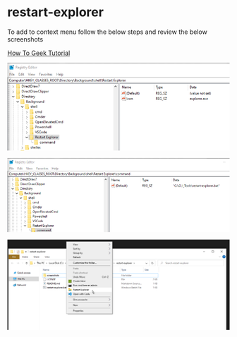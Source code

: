 # restart-explorer

To add to context menu follow the below steps and review the below screenshots

[How To Geek Tutorial](https://www.howtogeek.com/howto/windows-vista/add-any-application-to-the-desktop-right-click-menu-in-vista/#:~:text=Adding%20Applications%20to%20the%20Desktop%20Context%20Menu&text=Right%2Dclick%20on%20the%20%E2%80%9Cshell,on%20the%20desktop%20context%20menu)

![registry-1](./screenshots/registry-1.png)

![registry-2](./screenshots/registry-2.png)

![context-menu](./screenshots/context-menu.png)
